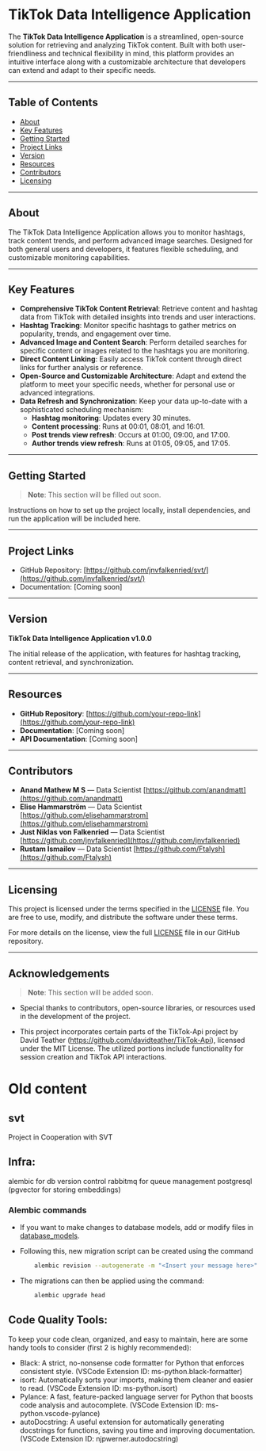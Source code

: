 # TikTok Data Intelligence Application

The **TikTok Data Intelligence Application** is a streamlined, open-source solution for retrieving and analyzing TikTok content. Built with both user-friendliness and technical flexibility in mind, this platform provides an intuitive interface along with a customizable architecture that developers can extend and adapt to their specific needs.

---

## Table of Contents

- [About](#about)
- [Key Features](#key-features)
- [Getting Started](#getting-started)
- [Project Links](#project-links)
- [Version](#version)
- [Resources](#resources)
- [Contributors](#contributors)
- [Licensing](#licensing)

---

## About

The TikTok Data Intelligence Application allows you to monitor hashtags, track content trends, and perform advanced image searches. Designed for both general users and developers, it features flexible scheduling, and customizable monitoring capabilities.

---

## Key Features

- **Comprehensive TikTok Content Retrieval**: Retrieve content and hashtag data from TikTok with detailed insights into trends and user interactions.
- **Hashtag Tracking**: Monitor specific hashtags to gather metrics on popularity, trends, and engagement over time.
- **Advanced Image and Content Search**: Perform detailed searches for specific content or images related to the hashtags you are monitoring.
- **Direct Content Linking**: Easily access TikTok content through direct links for further analysis or reference.
- **Open-Source and Customizable Architecture**: Adapt and extend the platform to meet your specific needs, whether for personal use or advanced integrations.
- **Data Refresh and Synchronization**: Keep your data up-to-date with a sophisticated scheduling mechanism:
  - **Hashtag monitoring**: Updates every 30 minutes.
  - **Content processing**: Runs at 00:01, 08:01, and 16:01.
  - **Post trends view refresh**: Occurs at 01:00, 09:00, and 17:00.
  - **Author trends view refresh**: Runs at 01:05, 09:05, and 17:05.

---

## Getting Started

> **Note**: This section will be filled out soon.

Instructions on how to set up the project locally, install dependencies, and run the application will be included here.

---

## Project Links

- GitHub Repository: [https://github.com/jnvfalkenried/svt/](https://github.com/jnvfalkenried/svt/)
- Documentation: [Coming soon]

---

## Version

**TikTok Data Intelligence Application v1.0.0**

The initial release of the application, with features for hashtag tracking, content retrieval, and synchronization.

---

## Resources

- **GitHub Repository**: [https://github.com/your-repo-link](https://github.com/your-repo-link)
- **Documentation**: [Coming soon]
- **API Documentation**: [Coming soon]

---

## Contributors

- **Anand Mathew M S** — Data Scientist [https://github.com/anandmatt](https://github.com/anandmatt)
- **Elise Hammarström** — Data Scientist [https://github.com/elisehammarstrom](https://github.com/elisehammarstrom)
- **Just Niklas von Falkenried** — Data Scientist [https://github.com/jnvfalkenried](https://github.com/jnvfalkenried)
- **Rustam Ismailov** — Data Scientist [https://github.com/Ftalysh](https://github.com/Ftalysh)

---

## Licensing

This project is licensed under the terms specified in the [LICENSE](LICENSE) file. You are free to use, modify, and distribute the software under these terms.

For more details on the license, view the full [LICENSE](LICENSE) file in our GitHub repository.

---

## Acknowledgements

> **Note**: This section will be added soon.
- Special thanks to contributors, open-source libraries, or resources used in the development of the project.

- This project incorporates certain parts of the TikTok-Api project by David Teather
(https://github.com/davidteather/TikTok-Api), licensed under the MIT License.
The utilized portions include functionality for session creation and TikTok API interactions.




# Old content

## svt
Project in Cooperation with SVT


## Infra:
alembic for db version control
rabbitmq for queue management
postgresql (pgvector for storing embeddings)


### Alembic commands
- If you want to make changes to database models, add or modify files in [database_models](src/postgresql/database_models/).
- Following this, new migration script can be created using the command
    ```bash
        alembic revision --autogenerate -m "<Insert your message here>"
    ``` 

- The migrations can then be applied using the command:
    ```bash
        alembic upgrade head
    ```

## Code Quality Tools:
To keep your code clean, organized, and easy to maintain, here are some handy tools to consider (first 2 is highly recommended):
* Black: A strict, no-nonsense code formatter for Python that enforces consistent style. (VSCode Extension ID: ms-python.black-formatter)
* isort: Automatically sorts your imports, making them cleaner and easier to read. (VSCode Extension ID: ms-python.isort)
* Pylance: A fast, feature-packed language server for Python that boosts code analysis and autocomplete. (VSCode Extension ID: ms-python.vscode-pylance)
* autoDocstring: A useful extension for automatically generating docstrings for functions, saving you time and improving documentation. (VSCode Extension ID: njpwerner.autodocstring)

